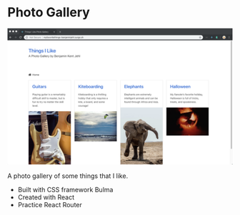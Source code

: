 # Photo Gallery

<img src="./public/photo-gallery.png" />

A photo gallery of some things that I like.

- Built with CSS framework Bulma
- Created with React
- Practice React Router
